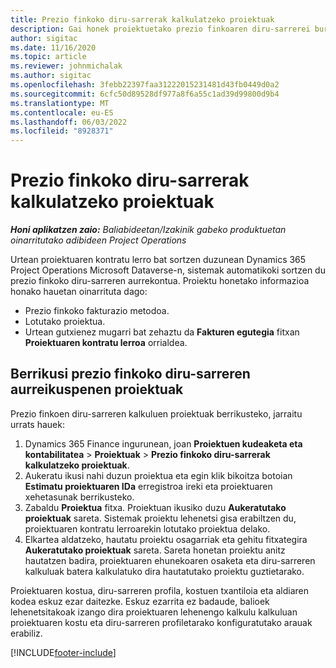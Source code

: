 ```yaml
---
title: Prezio finkoko diru-sarrerak kalkulatzeko proiektuak
description: Gai honek proiektuetako prezio finkoaren diru-sarrerei buruzko informazioa ematen du.
author: sigitac
ms.date: 11/16/2020
ms.topic: article
ms.reviewer: johnmichalak
ms.author: sigitac
ms.openlocfilehash: 3febb22397faa31222015231481d43fb0449d0a2
ms.sourcegitcommit: 6cfc50d89528df977a8f6a55c1ad39d99800d9b4
ms.translationtype: MT
ms.contentlocale: eu-ES
ms.lasthandoff: 06/03/2022
ms.locfileid: "8928371"
---
```

# <a name="fixed-price-revenue-estimate-projects"></a>Prezio finkoko diru-sarrerak kalkulatzeko proiektuak 

_**Honi aplikatzen zaio:** Baliabideetan/Izakinik gabeko produktuetan oinarritutako adibideen Project Operations_

Urtean proiektuaren kontratu lerro bat sortzen duzunean Dynamics 365 Project Operations Microsoft Dataverse-n, sistemak automatikoki sortzen du prezio finkoko diru-sarreren aurrekontua. Proiektu honetako informazioa honako hauetan oinarrituta dago:

  - Prezio finkoko fakturazio metodoa.
  - Lotutako proiektua.
  - Urtean gutxienez mugarri bat zehaztu da **Fakturen egutegia** fitxan **Proiektuaren kontratu lerroa** orrialdea.

## <a name="review-fixed-price-revenue-estimates-projects"></a>Berrikusi prezio finkoko diru-sarreren aurreikuspenen proiektuak
Prezio finkoen diru-sarreren kalkuluen proiektuak berrikusteko, jarraitu urrats hauek:

1. Dynamics 365 Finance ingurunean, joan **Proiektuen kudeaketa eta kontabilitatea** > **Proiektuak** > **Prezio finkoko diru-sarrerak kalkulatzeko proiektuak**.
2. Aukeratu ikusi nahi duzun proiektua eta egin klik bikoitza botoian **Estimatu proiektuaren IDa** erregistroa ireki eta proiektuaren xehetasunak berrikusteko.
3. Zabaldu **Proiektua** fitxa. Proiektuan ikusiko duzu **Aukeratutako proiektuak** sareta. Sistemak proiektu lehenetsi gisa erabiltzen du, proiektuaren kontratu lerroarekin lotutako proiektua delako. 
4. Elkartea aldatzeko, hautatu proiektu osagarriak eta gehitu fitxategira **Aukeratutako proiektuak** sareta. Sareta honetan proiektu anitz hautatzen badira, proiektuaren ehunekoaren osaketa eta diru-sarreren kalkuluak batera kalkulatuko dira hautatutako proiektu guztietarako.

  Proiektuaren kostua, diru-sarreren profila, kostuen txantiloia eta aldiaren kodea eskuz ezar daitezke. Eskuz ezarrita ez badaude, balioek lehenetsitakoak izango dira proiektuaren lehenengo kalkulu kalkuluan proiektuaren kostu eta diru-sarreren profiletarako konfiguratutako arauak erabiliz.



[!INCLUDE[footer-include](../includes/footer-banner.md)]